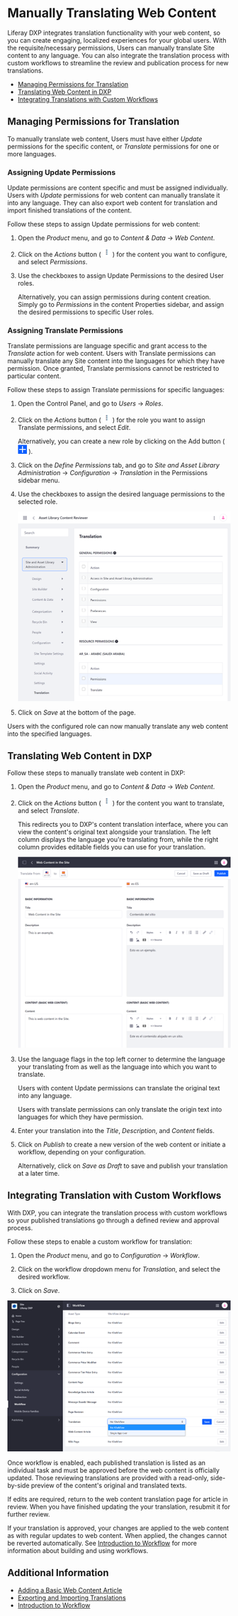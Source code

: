 # Manually Translating Web Content

Liferay DXP integrates translation functionality with your web content, so you can create engaging, localized experiences for your global users. With the requisite/necessary permissions, Users can manually translate Site content to any <!--supported?--> language. You can also integrate the translation process with custom workflows to streamline the review and publication process for new translations.

* [Managing Permissions for Translation](#managing-permissions-for-translation)
* [Translating Web Content in DXP](#translating-web-content-in-dxp)
* [Integrating Translations with Custom Workflows](#integrating-translations-with-custom-workflows)

## Managing Permissions for Translation

To manually translate web content, Users must have either *Update* permissions for the specific content, or *Translate* permissions for one or more languages.

### Assigning Update Permissions

Update permissions are content specific and must be assigned individually. Users with *Update* permissions for web content can manually translate it into any <!--supported?--> language. They can also export web content for translation and import finished translations of the content.

Follow these steps to assign Update permissions for web content:

1. Open the *Product* menu, and go to *Content & Data* &rarr; *Web Content*.

1. Click on the *Actions* button ( ![Actions Button ](../../../images/icon-actions.png) ) for the content you want to configure, and select *Permissions*.

1. Use the checkboxes to assign Update Permissions to the desired User roles.

   Alternatively, you can assign permissions during content creation. Simply go to *Permissions* in the content Properties sidebar, and assign the desired permissions to specific User roles.

### Assigning Translate Permissions

Translate permissions are language specific and grant access to the *Translate* action for web content. Users with Translate permissions can manually translate any Site content into the languages for which they have permission. Once granted, Translate permissions cannot be restricted to particular content.

Follow these steps to assign Translate permissions for specific languages:

1. Open the Control Panel, and go to *Users* &rarr; *Roles*.

1. Click on the *Actions* button ( ![Actions button](../../../images/icon-actions.png) ) for the role you want to assign Translate permissions, and select *Edit*.

   Alternatively, you can create a new role by clicking on the Add button ( ![Add button](../../../images/icon-add.png) ).

1. Click on the *Define Permissions* tab, and go to *Site and Asset Library Administration* &rarr; *Configuration* &rarr; *Translation* in the Permissions sidebar menu.

1. Use the checkboxes to assign the desired language permissions to the selected role.

   ![Assign the desired language permissions to the selected role.](./manually-translating-web-content/images/01.png)

1. Click on *Save* at the bottom of the page.

Users with the configured role can now manually translate any web content into the specified languages.

## Translating Web Content in DXP

Follow these steps to manually translate web content in DXP:

1. Open the *Product* menu, and go to *Content & Data* &rarr; *Web Content*.

1. Click on the *Actions* button ( ![Actions Button ](../../../images/icon-actions.png) ) for the content you want to translate, and select *Translate*.

   This redirects you to DXP's content translation interface, where you can view the content's original text alongside your translation. The left column displays the language you're translating from, while the right column provides editable fields you can use for your translation.

   ![Selecting translate redirects you to DXP's content translation interface.](./manually-translating-web-content/images/02.png)

1. Use the language flags in the top left corner to determine the language your translating from as well as the language into which you want to translate.

   Users with content Update permissions can translate the original text into any language.

   Users with translate permissions can only translate the origin text into languages for which they have permission.

1. Enter your translation into the *Title*, *Description*, and *Content* fields.

1. Click on *Publish* to create a new version of the web content or initiate a workflow, depending on your configuration.

   Alternatively, click on *Save as Draft* to save and publish your translation at a later time.

## Integrating Translation with Custom Workflows

With DXP, you can integrate the translation process with custom workflows so your published translations go through a defined review and approval process.

Follow these steps to enable a custom workflow for translation:

1. Open the *Product* menu, and go to *Configuration* &rarr; *Workflow*.

1. Click on the workflow dropdown menu for *Translation*, and select the desired workflow.

1. Click on *Save*.

![Click on the workflow dropdown menu for Translation, and select the desired workflow](./manually-translating-web-content/images/03.png)

Once workflow is enabled, each published translation is listed as an individual task and must be approved before the web content is officially updated. Those reviewing translations are provided with a read-only, side-by-side preview of the content's original and translated texts.

If edits are required, return to the web content translation page for article in review. When you have finished updating the your translation, resubmit it for further review.

If your translation is approved, your changes are applied to the web content as with regular updates to web content. When applied, the changes cannot be reverted automatically. See [Introduction to Workflow](../../../process-automation/workflow/user-guide/introduction-to-workflow.md) for more information about building and using workflows.

## Additional Information

* [Adding a Basic Web Content Article](../web-content-articles/adding-a-basic-web-content-article.md)
* [Exporting and Importing Translations](./exporting-and-importing-translations.md)
* [Introduction to Workflow](../../../process-automation/workflow/user-guide/introduction-to-workflow.md)

